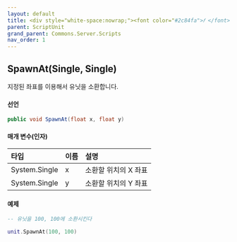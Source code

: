 ```yaml
---
layout: default
title: <div style="white-space:nowrap;"><font color="#2c84fa">𝑓 </font>SpawnAt</div>
parent: ScriptUnit
grand_parent: Commons.Server.Scripts
nav_order: 1
---
```


<!-- 아래로 편집 -->


## SpawnAt(Single, Single)
지정된 좌표를 이용해서 유닛을 소환합니다.

#### 선언
```cs
public void SpawnAt(float x, float y)
```
#### 매개 변수(인자)

|타입|이름|설명|
|:-|:-|:-|
|System.Single|x|소환할 위치의 X 좌표|
|System.Single|y|소환할 위치의 Y 좌표|

#### 예제
```lua
-- 유닛을 100, 100에 소환시킨다

unit.SpawnAt(100, 100)
```